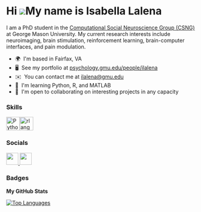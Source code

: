 Hi ![](https://user-images.githubusercontent.com/18350557/176309783-0785949b-9127-417c-8b55-ab5a4333674e.gif)My name is Isabella Lalena
=======================================================================================================================================

I am a PhD student in the [Computational Social Neuroscience Group (CSNG)](https://cbn.gmu.edu/computational-social-neuroscience-group-csng) at George Mason University. My current research interests include neuroimaging, brain stimulation, reinforcement learning, brain-computer interfaces, and pain modulation.

*   🌍  I'm based in Fairfax, VA
*   🖥️  See my portfolio at [psychology.gmu.edu/people/ilalena](http://psychology.gmu.edu/people/ilalena)
*   ✉️  You can contact me at [ilalena@gmu.edu](mailto:ilalena@gmu.edu)
*   🧠  I'm learning Python, R, and MATLAB
*   🤝  I'm open to collaborating on interesting projects in any capacity

### Skills 
<p align="left">
<a href="https://www.python.org/" target="_blank" rel="noreferrer"><img src="https://raw.githubusercontent.com/danielcranney/readme-generator/main/public/icons/skills/python-colored.svg" width="36" height="36" alt="Python" /></a><a href="https://www.r-project.org/" target="_blank" rel="noreferrer"><img src="https://raw.githubusercontent.com/danielcranney/readme-generator/main/public/icons/skills/rlang-colored.svg" width="36" height="36" alt="rlang" /></a>
                    </p>

### Socials               
<p align="left">
                      <a href="https://www.github.com/ilalena" target="_blank" rel="noreferrer">
                    <picture>
                    <source media="(prefers-color-scheme: dark)" srcset="https://raw.githubusercontent.com/danielcranney/readme-generator/main/public/icons/socials/github-dark.svg" />
                    <source media="(prefers-color-scheme: light)" srcset="https://raw.githubusercontent.com/danielcranney/readme-generator/main/public/icons/socials/github.svg" />
                    <img src="https://raw.githubusercontent.com/danielcranney/readme-generator/main/public/icons/socials/github.svg" width="32" height="32" />
                    </picture>
                    </a>
                      <a href="https://www.linkedin.com/in/isabella-lalena" target="_blank" rel="noreferrer">
                    <picture>
                    <source media="(prefers-color-scheme: dark)" srcset="https://raw.githubusercontent.com/danielcranney/readme-generator/main/public/icons/socials/linkedin-dark.svg" />
                    <source media="(prefers-color-scheme: light)" srcset="https://raw.githubusercontent.com/danielcranney/readme-generator/main/public/icons/socials/linkedin.svg" />
                    <img src="https://raw.githubusercontent.com/danielcranney/readme-generator/main/public/icons/socials/linkedin.svg" width="32" height="32" />
                    </picture>
                    </a></p>

### Badges

<b>My GitHub Stats</b> 

<a href="https://github.com/ilalena" align="left"><img src="https://github-readme-stats.vercel.app/api/top-langs/?username=ilalena&langs_count=10&title_color=0891b2&text_color=ffffff&icon_color=0891b2&bg_color=1c1917&hide_border=true&locale=en&custom_title=Top%20%Languages" alt="Top Languages" /></a>
